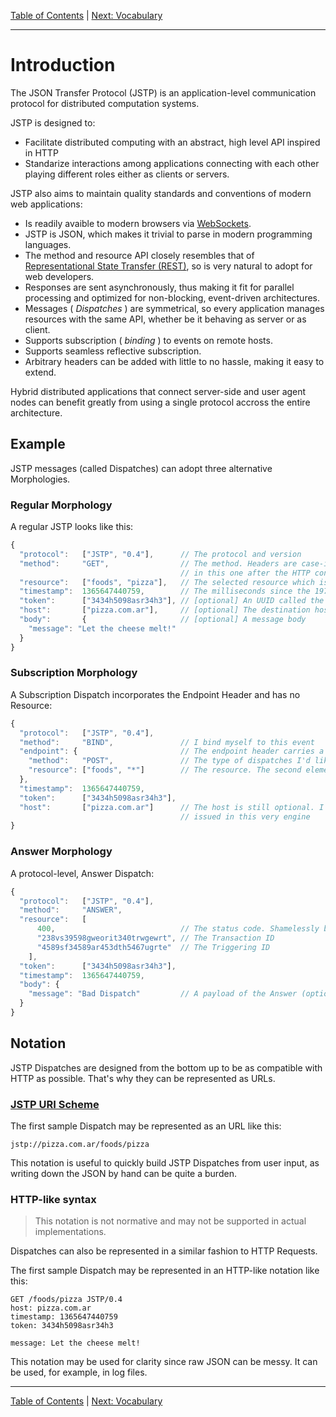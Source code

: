 [Table of Contents](index.md) | [Next: Vocabulary](vocabulary.md)

---

Introduction
============

The JSON Transfer Protocol (JSTP) is an application-level communication protocol for distributed computation systems.

JSTP is designed to:

- Facilitate distributed computing with an abstract, high level API inspired in HTTP
- Standarize interactions among applications connecting with each other playing different roles either as clients or servers.

JSTP also aims to maintain quality standards and conventions of modern web applications:

- Is readily avaible to modern browsers via [WebSockets](http://en.wikipedia.org/wiki/WebSocket).
- JSTP is JSON, which makes it trivial to parse in modern programming languages.
- The method and resource API closely resembles that of [Representational State Transfer (REST)](https://en.wikipedia.org/wiki/Representational_state_transfer), so is very natural to adopt for web developers.
- Responses are sent asynchronously, thus making it fit for parallel processing and optimized for non-blocking, event-driven architectures.
- Messages ( _Dispatches_ ) are symmetrical, so every application manages resources with the same API, whether be it behaving as server or as client.
- Supports subscription ( _binding_ ) to events on remote hosts.
- Supports seamless reflective subscription.
- Arbitrary headers can be added with little to no hassle, making it easy to extend.

Hybrid distributed applications that connect server-side and user agent nodes can benefit greatly from using a single protocol accross the entire architecture.

Example
-------

JSTP messages (called Dispatches) can adopt three alternative Morphologies.

### Regular Morphology

A regular JSTP looks like this:

```javascript
{
  "protocol":   ["JSTP", "0.4"],      // The protocol and version
  "method":     "GET",                // The method. Headers are case-insensitive but is customary to user uppercase
                                      // in this one after the HTTP convention
  "resource":   ["foods", "pizza"],   // The selected resource which is to be retrieved (since the method is GET)
  "timestamp":  1365647440759,        // The milliseconds since the 1970-01-01 00:00:00.000 (also known as the UNIX timestamp)
  "token":      ["3434h5098asr34h3"], // [optional] An UUID called the Transaction ID, used to track back Answer Dispatches
  "host":       ["pizza.com.ar"],     // [optional] The destination host to which the Dispatch is to be sent
  "body":       {                     // [optional] A message body
    "message": "Let the cheese melt!"       
  }
}
```

### Subscription Morphology

A Subscription Dispatch incorporates the Endpoint Header and has no Resource:

```javascript
{
  "protocol":   ["JSTP", "0.4"],
  "method":     "BIND",               // I bind myself to this event
  "endpoint": {                       // The endpoint header carries a pattern which represents possible Dispatches
    "method":   "POST",               // The type of dispatches I'd like to subscribe to. It can be replaced with a wilcard (*)
    "resource": ["foods", "*"]        // The resource. The second element is a wildcard representing "anything"
  },
  "timestamp":  1365647440759,
  "token":      ["3434h5098asr34h3"],
  "host":       ["pizza.com.ar"]      // The host is still optional. I can perfectly subscribe for dispatches 
                                      // issued in this very engine  
}
```

### Answer Morphology

A protocol-level, Answer Dispatch:

```javascript
{
  "protocol":   ["JSTP", "0.4"],
  "method":     "ANSWER",
  "resource":   [
      400,                            // The status code. Shamelessly borrowed from HTTP
      "238vs39598gweorit340trwgewrt", // The Transaction ID
      "4589sf34589ar453dth5467ugrte"  // The Triggering ID
    ],                                
  "token":      ["3434h5098asr34h3"],
  "timestamp":  1365647440759,
  "body": { 
    "message": "Bad Dispatch"         // A payload of the Answer (optional)
  }
}
```

Notation
--------

JSTP Dispatches are designed from the bottom up to be as compatible with HTTP as possible. That's why they can be represented as URLs. 

### [JSTP URI Scheme](uri.md)

The first sample Dispatch may be represented as an URL like this:

    jstp://pizza.com.ar/foods/pizza

This notation is useful to quickly build JSTP Dispatches from user input, as writing down the JSON by hand can be quite a burden.

### HTTP-like syntax

> This notation is not normative and may not be supported in actual implementations.

Dispatches can also be represented in a similar fashion to HTTP Requests. 

The first sample Dispatch may be represented in an HTTP-like notation like this:

```
GET /foods/pizza JSTP/0.4
host: pizza.com.ar
timestamp: 1365647440759
token: 3434h5098asr34h3

message: Let the cheese melt!
```

This notation may be used for clarity since raw JSON can be messy. It can be used, for example, in log files. 

---

[Table of Contents](index.md) | [Next: Vocabulary](vocabulary.md)
